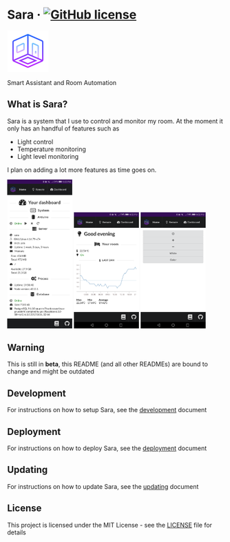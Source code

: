 #  Sara &middot; [![GitHub license](https://img.shields.io/badge/license-MIT-blue.svg)](LICENSE)
![](doc/assets/icon-96.png)

Smart Assistant and Room Automation

## What is Sara?
Sara is a system that I use to control and monitor my room. At the moment it only has an handful of features such as

* Light control
* Temperature monitoring
* Light level monitoring

I plan on adding a lot more features as time goes on.

<img src="doc/assets/dashboard-m.jpg" width="30%"> <img src="doc/assets/home-m-1.png" width="30%"> <img src="doc/assets/remote-m.png" width="30%">

## Warning
This is still in **beta**, this README (and all other READMEs) are bound to change and might be outdated

## Development
For instructions on how to setup Sara, see the [development](doc/development.md) document

## Deployment
For instructions on how to deploy Sara, see the [deployment](doc/deployment.md) document

## Updating
For instructions on how to update Sara, see the [updating](doc/updating.md) document

## License

This project is licensed under the MIT License - see the [LICENSE](LICENSE) file for details
